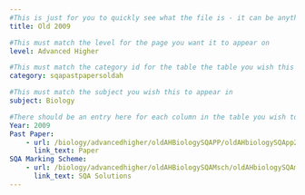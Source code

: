 ```yaml
---
#This is just for you to quickly see what the file is - it can be anything you want
title: Old 2009

#This must match the level for the page you want it to appear on
level: Advanced Higher

#This must match the category id for the table the table you wish this to appear in
category: sqapastpapersoldah

#This must match the subject you wish this to appear in
subject: Biology

#There should be an entry here for each column in the table you wish to populate:
Year: 2009
Past Paper:
    - url: /biology/advancedhigher/oldAHBiologySQAPP/oldAHbiologySQApp2009.pdf
      link_text: Paper
SQA Marking Scheme:
    - url: /biology/advancedhigher/oldAHBiologySQAMsch/oldAHbiologySQAmsch2009.pdf
      link_text: SQA Solutions
---
```


